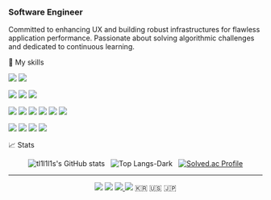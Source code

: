 ### Software Engineer
Committed to enhancing UX and building robust infrastructures for flawless application performance. Passionate about solving algorithmic challenges and dedicated to continuous learning.


🔖 My skills


<img src="https://img.shields.io/badge/Java-007396?style=flat-square&logo=java&logoColor=white"/> <img src="https://img.shields.io/badge/SpringBoot-6DB33F?style=flat-square&logo=SpringBoot&logoColor=white"/>

<img src="https://img.shields.io/badge/Amazon AWS-232F3E?style=flat-square&logo=amazonaws&logoColor=white"/> <img src="https://img.shields.io/badge/ORACLE-F80000?style=flat-square&logo=oracle&logoColor=white"/> <img src="https://img.shields.io/badge/MySQL-4479A1?style=flat-square&logo=MySQL&logoColor=white"/>

<img src="https://img.shields.io/badge/HTML5-E34F26?style=flat-square&logo=html5&logoColor=white"/> <img src="https://img.shields.io/badge/CSS-663399?style=flat-square&logo=css&logoColor=white"/> <img src="https://img.shields.io/badge/JavaScript-F7DF1E?style=flat-square&logo=javascript&logoColor=black"/> <img src="https://img.shields.io/badge/Typescript-3178C6?style=flat-square&logo=Typescript&logoColor=white"/>
 <img src="https://img.shields.io/badge/React-61DAFB?style=flat-square&logo=React&logoColor=black"/> <img src="https://img.shields.io/badge/styled components-DB7093?style=flat-square&logo=styled-components&logoColor=white"/>

<img src="https://img.shields.io/badge/Visual Studio Code-007ACC?style=flat-square"/> <img src="https://img.shields.io/badge/IntelliJ IDEA-000000?style=flat-square&logo=intellijidea&logoColor=white"/> <img src="https://img.shields.io/badge/Eclipse IDE-2C2255?style=flat-square&logo=eclipseide&logoColor=white"/> <img src="https://img.shields.io/badge/Android Studio-3DDC84?style=flat-square&logo=Android Studio&logoColor=white"/>

📈 Stats
<div align="center">
 
![tl1l1l1s's GitHub stats](https://github-readme-stats.vercel.app/api?username=tl1l1l1s&show_icons=true&hide_title=true&hide_rank=true&hide_border=true&theme=swift&count_private=true) &nbsp;
![Top Langs-Dark](https://github-readme-stats.vercel.app/api/top-langs/?username=tl1l1l1s&layout=compact&hide_border=true&theme=swift)  &nbsp;
[![Solved.ac Profile](http://mazassumnida.wtf/api/generate_badge?boj=shj721553)](https://solved.ac/shj721553)
</div>

---
<div align = "center">
 <a href="https://github.com.tl1l1l1s" target="_blank" ><img src="https://img.shields.io/badge/github-black?style=flat-square&logo=github&logoColor=white&link=https://github.com.tl1l1l1s"/></a> <a href="mailto:s2oo1og24@gmail.com" target="_blank"><img src="https://img.shields.io/badge/gmail-EA4335?style=flat-square&logo=gmail&logoColor=white"/></a> 
 <a href="https://www.linkedin.com/in/2oo1og24" target="_blank"> <img src="https://img.shields.io/badge/LinkedIn-007EC5?style=flat-square&logo=linkedin&logoColor=white&link=https://www.linkedin.com/in/2oo1og24/"/> </a>  <a href="https://velog.io/@tl1l1l1s" target="_blank"> <img src="https://img.shields.io/badge/velog-20C997?style=flat-square&logo=velog&logoColor=white&link=https://velog.io/@tl1l1l1s"/></a> 🇰🇷 🇺🇸 🇯🇵 </div>

